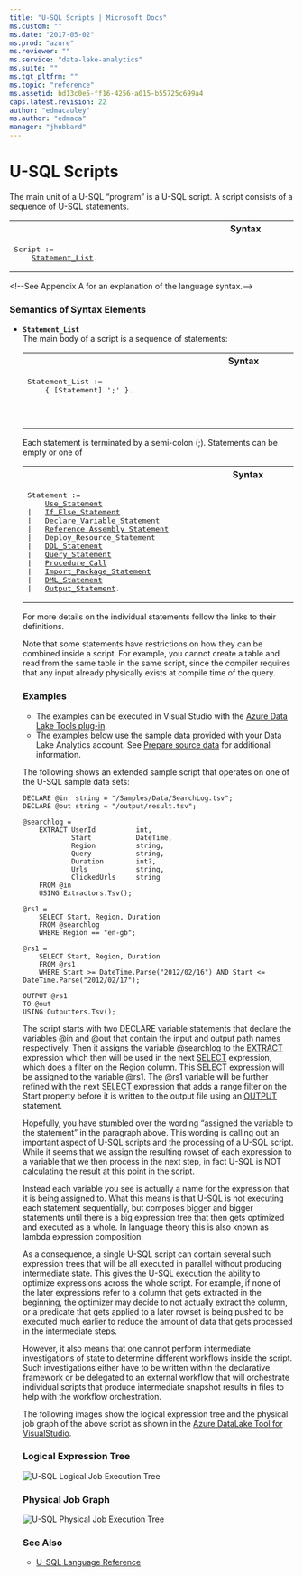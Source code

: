 ```yaml
---
title: "U-SQL Scripts | Microsoft Docs"
ms.custom: ""
ms.date: "2017-05-02"
ms.prod: "azure"
ms.reviewer: ""
ms.service: "data-lake-analytics"
ms.suite: ""
ms.tgt_pltfrm: ""
ms.topic: "reference"
ms.assetid: bd13c0e5-ff16-4256-a015-b55725c699a4
caps.latest.revision: 22
author: "edmacauley"
ms.author: "edmaca"
manager: "jhubbard"
---
```

# U-SQL Scripts
The main unit of a U-SQL “program” is a U-SQL script. A script consists of a sequence of U-SQL statements.  
  
<table><th>Syntax</th><tr><td><pre>
Script :=                                                                                                
    <a href="#stmt">Statement_List</a>.  
</pre></td></tr></table>
  
\<!--See Appendix A for an explanation of the language syntax.-->  
  
### Semantics of Syntax Elements    
- <a name="stmt"></a>**`Statement_List`**  
  The main body of a script is a sequence of statements:  
  
  <table><th>Syntax</th><tr><td><pre>
  Statement_List :=                                                                                 
      { [Statement] ';' }.
</pre></td></table>
  
  Each statement is terminated by a semi-colon (;). Statements can be empty or one of  

  <table><th>Syntax</th><tr><td><pre>
Statement :=                                                                                        
    <a href="u-sql-metadata-object-naming-and-name-contexts.md">Use_Statement</a>  
|   <a href="if-else-u-sql.md">If_Else_Statement</a> 
|   <a href="variables-u-sql.md">Declare_Variable_Statement</a>  
|   <a href="reference-assembly-u-sql.md">Reference_Assembly_Statement</a>  
|   Deploy_Resource_Statement 
|   <a href="data-definition-language-ddl-statements-u-sql.md">DDL_Statement</a>  
|   <a href="query-statements-and-expressions-u-sql.md">Query_Statement</a>  
|   <a href="u-sql-procedures.md">Procedure_Call</a>  
|   <a href="import-package-u-sql.md">Import_Package_Statement</a>  
|   <a href="data-modification-language-dml-statements-u-sql.md">DML_Statement</a>  
|   <a href="output-statement-u-sql.md">Output_Statement</a>.  
</pre></td></table>
  
  For more details on the individual statements follow the links to their definitions.  
  
  Note that some statements have restrictions on how they can be combined inside a script. For example, you cannot create a table and read from the same table in the same script, since the compiler requires that any input already physically exists at compile time of the query.  
  
### Examples    
- The examples can be executed in Visual Studio with the [Azure Data Lake Tools plug-in](https://www.microsoft.com/download/details.aspx?id=49504).  
- The examples below use the sample data provided with your Data Lake Analytics account. See [Prepare source data](https://docs.microsoft.com/azure/data-lake-analytics/data-lake-analytics-get-started-portal#prepare-source-data) for additional information.

The following shows an extended sample script that operates on one of the U-SQL sample data sets:  
```  
DECLARE @in  string = "/Samples/Data/SearchLog.tsv";  
DECLARE @out string = "/output/result.tsv";  
  
@searchlog =  
    EXTRACT UserId          int,  
            Start           DateTime,  
            Region          string,  
            Query           string,  
            Duration        int?,  
            Urls            string,  
            ClickedUrls     string  
    FROM @in  
    USING Extractors.Tsv();  
  
@rs1 =  
    SELECT Start, Region, Duration  
    FROM @searchlog  
    WHERE Region == "en-gb";  
  
@rs1 =  
    SELECT Start, Region, Duration  
    FROM @rs1  
    WHERE Start >= DateTime.Parse("2012/02/16") AND Start <= DateTime.Parse("2012/02/17");  
  
OUTPUT @rs1     
TO @out  
USING Outputters.Tsv();
```
The script starts with two DECLARE variable statements that declare the variables @in and @out that contain the input and output path names respectively. Then it assigns the variable @searchlog to the [EXTRACT](../USQL/extract-expression-u-sql.md) expression which then will be used in the next [SELECT](../USQL/select-expression-u-sql.md) expression, which does a filter on the Region column. This [SELECT](../USQL/select-expression-u-sql.md)  expression will be assigned to the variable @rs1. The @rs1 variable will be further refined with the next [SELECT](../USQL/select-expression-u-sql.md)  expression that adds a range filter on the Start property before it is written to the output file using an [OUTPUT](../USQL/output-statement-u-sql.md) statement.  
 
Hopefully, you have stumbled over the wording “assigned the variable to the statement” in the paragraph above. This wording is calling out an important aspect of U-SQL scripts and the processing of a U-SQL script. While it seems that we assign the resulting rowset of each expression to a variable that we then process in the next step, in fact U-SQL is NOT calculating the result at this point in the script.  
  
Instead each variable you see is actually a name for the expression that it is being assigned to. What this means is that U-SQL is not executing each statement sequentially, but composes bigger and bigger statements until there is a big expression tree that then gets optimized and executed as a whole. In language theory this is also known as lambda expression composition.  
  
As a consequence, a single U-SQL script can contain several such expression trees that will be all executed in parallel without producing intermediate state. This gives the U-SQL execution the ability to optimize expressions across the whole script. For example, if none of the later expressions refer to a column that gets extracted in the beginning, the optimizer may decide to not actually extract the column, or a predicate that gets applied to a later rowset is being pushed to be executed much earlier to reduce the amount of data that gets processed in the intermediate steps.  
  
However, it also means that one cannot perform intermediate investigations of state to determine different workflows inside the script. Such investigations either have to be written within the declarative framework or be delegated to an external workflow that will orchestrate individual scripts that produce intermediate snapshot results in files to help with the workflow orchestration.  
  
The following images show the logical expression tree and the physical job graph of the above script as shown in the [Azure DataLake Tool for VisualStudio](https://www.microsoft.com/download/details.aspx?id=49504).  
  
### Logical Expression Tree  
  
![U-SQL Logical Job Execution Tree](../USQL/media/u-sql-logical-job-execution-tree.JPG)  
  
### Physical Job Graph  
  
![U-SQL Physical Job Execution Tree](../USQL/media/u-sql-physical-job-execution-tree.JPG)  
  
### See Also
* [U-SQL Language Reference](../USQL/u-sql-language-reference.md)

